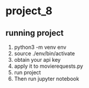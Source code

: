 # project_8
## running project
1. python3 -m venv env
1. source ./env/bin/activate
1. obtain your api key
1. apply it to movierequests.py
1. run project
1. Then run jupyter notebook

